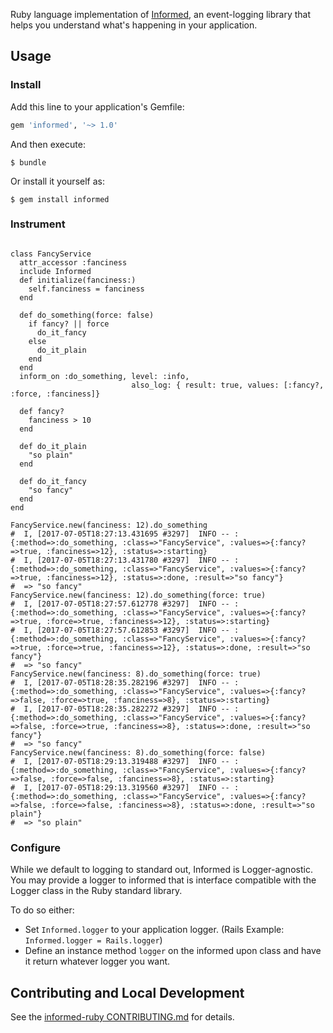 Ruby language implementation of [Informed](./README.md), an event-logging library that helps you understand what's happening in your application.

## Usage

### Install

Add this line to your application's Gemfile:

```ruby
gem 'informed', '~> 1.0'
```

And then execute:

    $ bundle

Or install it yourself as:

    $ gem install informed

### Instrument

```

class FancyService
  attr_accessor :fanciness
  include Informed
  def initialize(fanciness:)
    self.fanciness = fanciness
  end

  def do_something(force: false)
    if fancy? || force
      do_it_fancy
    else
      do_it_plain
    end
  end
  inform_on :do_something, level: :info,
                           also_log: { result: true, values: [:fancy?, :force, :fanciness]}

  def fancy?
    fanciness > 10
  end

  def do_it_plain
    "so plain"
  end

  def do_it_fancy
    "so fancy"
  end
end

FancyService.new(fanciness: 12).do_something
#  I, [2017-07-05T18:27:13.431695 #3297]  INFO -- : {:method=>:do_something, :class=>"FancyService", :values=>{:fancy?=>true, :fanciness=>12}, :status=>:starting}
#  I, [2017-07-05T18:27:13.431780 #3297]  INFO -- : {:method=>:do_something, :class=>"FancyService", :values=>{:fancy?=>true, :fanciness=>12}, :status=>:done, :result=>"so fancy"}
#  => "so fancy"
FancyService.new(fanciness: 12).do_something(force: true)
#  I, [2017-07-05T18:27:57.612778 #3297]  INFO -- : {:method=>:do_something, :class=>"FancyService", :values=>{:fancy?=>true, :force=>true, :fanciness=>12}, :status=>:starting}
#  I, [2017-07-05T18:27:57.612853 #3297]  INFO -- : {:method=>:do_something, :class=>"FancyService", :values=>{:fancy?=>true, :force=>true, :fanciness=>12}, :status=>:done, :result=>"so fancy"}
#  => "so fancy"
FancyService.new(fanciness: 8).do_something(force: true)
#  I, [2017-07-05T18:28:35.282196 #3297]  INFO -- : {:method=>:do_something, :class=>"FancyService", :values=>{:fancy?=>false, :force=>true, :fanciness=>8}, :status=>:starting}
#  I, [2017-07-05T18:28:35.282272 #3297]  INFO -- : {:method=>:do_something, :class=>"FancyService", :values=>{:fancy?=>false, :force=>true, :fanciness=>8}, :status=>:done, :result=>"so fancy"}
#  => "so fancy"
FancyService.new(fanciness: 8).do_something(force: false)
#  I, [2017-07-05T18:29:13.319488 #3297]  INFO -- : {:method=>:do_something, :class=>"FancyService", :values=>{:fancy?=>false, :force=>false, :fanciness=>8}, :status=>:starting}
#  I, [2017-07-05T18:29:13.319560 #3297]  INFO -- : {:method=>:do_something, :class=>"FancyService", :values=>{:fancy?=>false, :force=>false, :fanciness=>8}, :status=>:done, :result=>"so plain"}
#  => "so plain"
```

### Configure

While we default to logging to standard out, Informed is Logger-agnostic. You
may provide a logger to informed that is interface compatible with the Logger
class in the Ruby standard library.

To do so either:
* Set `Informed.logger` to your application logger. (Rails Example:
  `Informed.logger = Rails.logger`)
* Define an instance method `logger` on the informed upon class and have it
  return whatever logger you want.

## Contributing and Local Development

See the [informed-ruby CONTRIBUTING.md](./CONTRIBUTING.md) for details.
